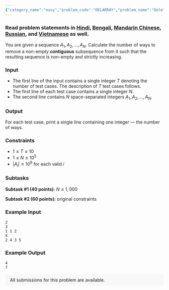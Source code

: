 ```yaml
---
{"category_name":"easy","problem_code":"DELARRAY","problem_name":"Delete a Subarray","problemComponents":{"constraints":"","constraintsState":false,"subtasks":"","subtasksState":false,"inputFormat":"","inputFormatState":false,"outputFormat":"","outputFormatState":false,"sampleTestCases":{"0":{"id":1,"input":"2\n3\n1 1 2\n4\n2 4 3 5","output":"4\n7","explanation":"","isDeleted":false}}},"video_editorial_url":"","languages_supported":{"0":"CPP14","1":"C","2":"JAVA","3":"PYTH 3.6","4":"PYTH","5":"PYP3","6":"CS2","7":"ADA","8":"PYPY","9":"TEXT","10":"PAS fpc","11":"NODEJS","12":"RUBY","13":"PHP","14":"GO","15":"HASK","16":"TCL","17":"PERL","18":"SCALA","19":"LUA","20":"kotlin","21":"BASH","22":"JS","23":"LISP sbcl","24":"rust","25":"PAS gpc","26":"BF","27":"CLOJ","28":"R","29":"D","30":"CAML","31":"FORT","32":"ASM","33":"swift","34":"FS","35":"WSPC","36":"LISP clisp","37":"SQL","38":"SCM guile","39":"PERL6","40":"ERL","41":"CLPS","42":"ICK","43":"NICE","44":"PRLG","45":"ICON","46":"COB","47":"SCM chicken","48":"PIKE","49":"SCM qobi","50":"ST","51":"NEM"},"max_timelimit":1,"source_sizelimit":50000,"problem_author":"erfaniaa","problem_tester":null,"date_added":"24-07-2019","tags":{"0":"binary","1":"erfaniaa","2":"ltime74","3":"two"},"problem_difficulty_level":"Easy","best_tag":"Binary Search","editorial_url":"https://discuss.codechef.com/problems/DELARRAY","time":{"view_start_date":1564246800,"submit_start_date":1564246800,"visible_start_date":1564246800,"end_date":1735669800},"is_direct_submittable":false,"problemDiscussURL":"https://discuss.codechef.com/search?q=DELARRAY","is_proctored":false,"visitedContests":{},"layout":"problem"}
---
```

### Read problem statements in [Hindi](https://www.codechef.com/download/translated/LTIME74/hindi/DELARRAY.pdf), [Bengali](https://www.codechef.com/download/translated/LTIME74/bengali/DELARRAY.pdf), [Mandarin Chinese](https://www.codechef.com/download/translated/LTIME74/mandarin/DELARRAY.pdf), [Russian](https://www.codechef.com/download/translated/LTIME74/russian/DELARRAY.pdf), and [Vietnamese](https://www.codechef.com/download/translated/LTIME74/vietnamese/DELARRAY.pdf) as well.

You are given a sequence $A_1, A_2, \ldots, A_N$. Calculate the number of ways to remove a non-empty **contiguous** subsequence from it such that the resulting sequence is non-empty and strictly increasing.

### Input
- The first line of the input contains a single integer $T$ denoting the number of test cases. The description of $T$ test cases follows.
- The first line of each test case contains a single integer $N$.
- The second line contains $N$ space-separated integers $A_1, A_2, \ldots, A_N$.

### Output
For each test case, print a single line containing one integer ― the number of ways.

### Constraints 
- $1 \le T \le 10$
- $1 \le N \le 10^5$
- $|A_i| \le 10^9$ for each valid $i$

### Subtasks
**Subtask #1 (40 points):** $N \le 1,000$

**Subtask #2 (60 points):** original constraints

### Example Input
```
2
3
1 1 2
4
2 4 3 5
```

### Example Output
```
4
7
```

<aside style='background: #f8f8f8;padding: 10px 15px;'><div>All submissions for this problem are available.</div></aside>